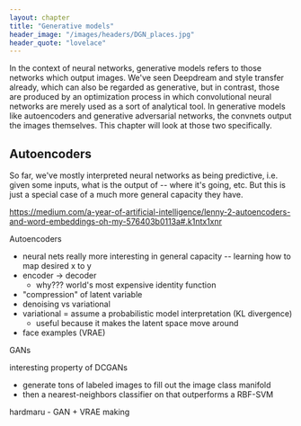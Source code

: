```yaml
---
layout: chapter
title: "Generative models"
header_image: "/images/headers/DGN_places.jpg"
header_quote: "lovelace"
---
```



In the context of neural networks, generative models refers to those networks which output images. We've seen Deepdream and style transfer already, which can also be regarded as generative, but in contrast, those are produced by an optimization process in which convolutional neural networks are merely used as a sort of analytical tool. In generative models like autoencoders and generative adversarial networks, the convnets output the images themselves. This chapter will look at those two specifically.

## Autoencoders

So far, we've mostly interpreted neural networks as being predictive, i.e. given some inputs, what is the output of  -- where it's going, etc. But this is just a special case of a much more general capacity they have. 

https://medium.com/a-year-of-artificial-intelligence/lenny-2-autoencoders-and-word-embeddings-oh-my-576403b0113a#.k1ntx1xnr

Autoencoders
 - neural nets really more interesting in general capacity -- learning how to map desired x to y
 - encoder -> decoder
   - why???  world's most expensive identity function
 - "compression" of latent variable
 - denoising vs variational
 - variational = assume a probabilistic model interpretation (KL divergence)
   - useful because it makes the latent space move around
 - face examples (VRAE)
 
GANs

interesting property of DCGANs
 - generate tons of labeled images to fill out the image class manifold
 - then a nearest-neighbors classifier on that outperforms a RBF-SVM


hardmaru - GAN + VRAE making